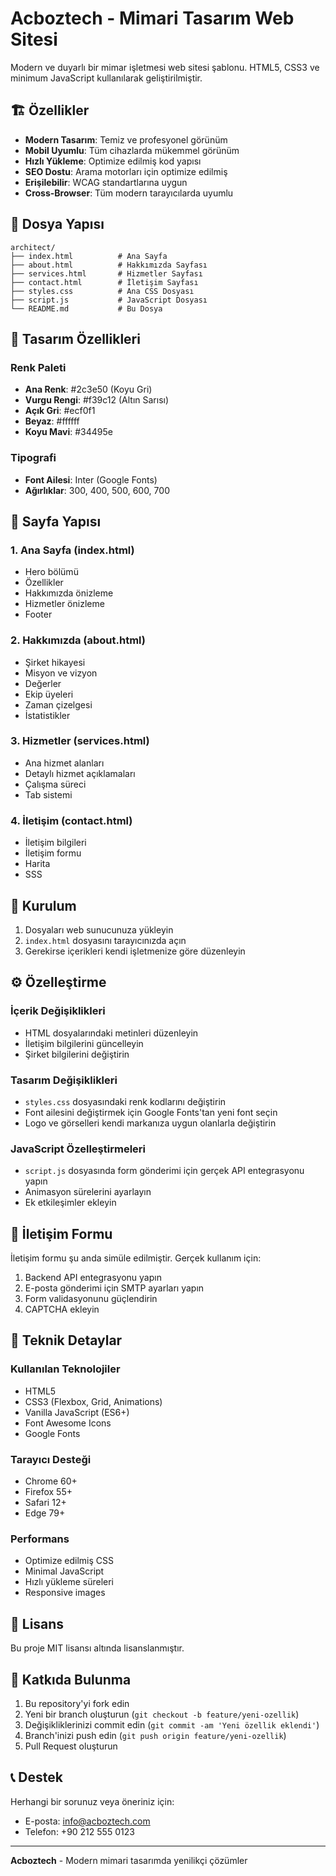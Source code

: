 # Acboztech - Mimari Tasarım Web Sitesi

Modern ve duyarlı bir mimar işletmesi web sitesi şablonu. HTML5, CSS3 ve minimum JavaScript kullanılarak geliştirilmiştir.

## 🏗️ Özellikler

- **Modern Tasarım**: Temiz ve profesyonel görünüm
- **Mobil Uyumlu**: Tüm cihazlarda mükemmel görünüm
- **Hızlı Yükleme**: Optimize edilmiş kod yapısı
- **SEO Dostu**: Arama motorları için optimize edilmiş
- **Erişilebilir**: WCAG standartlarına uygun
- **Cross-Browser**: Tüm modern tarayıcılarda uyumlu

## 📁 Dosya Yapısı

```
architect/
├── index.html          # Ana Sayfa
├── about.html          # Hakkımızda Sayfası
├── services.html       # Hizmetler Sayfası
├── contact.html        # İletişim Sayfası
├── styles.css          # Ana CSS Dosyası
├── script.js           # JavaScript Dosyası
└── README.md           # Bu Dosya
```

## 🎨 Tasarım Özellikleri

### Renk Paleti
- **Ana Renk**: #2c3e50 (Koyu Gri)
- **Vurgu Rengi**: #f39c12 (Altın Sarısı)
- **Açık Gri**: #ecf0f1
- **Beyaz**: #ffffff
- **Koyu Mavi**: #34495e

### Tipografi
- **Font Ailesi**: Inter (Google Fonts)
- **Ağırlıklar**: 300, 400, 500, 600, 700

## 📱 Sayfa Yapısı

### 1. Ana Sayfa (index.html)
- Hero bölümü
- Özellikler
- Hakkımızda önizleme
- Hizmetler önizleme
- Footer

### 2. Hakkımızda (about.html)
- Şirket hikayesi
- Misyon ve vizyon
- Değerler
- Ekip üyeleri
- Zaman çizelgesi
- İstatistikler

### 3. Hizmetler (services.html)
- Ana hizmet alanları
- Detaylı hizmet açıklamaları
- Çalışma süreci
- Tab sistemi

### 4. İletişim (contact.html)
- İletişim bilgileri
- İletişim formu
- Harita
- SSS

## 🚀 Kurulum

1. Dosyaları web sunucunuza yükleyin
2. `index.html` dosyasını tarayıcınızda açın
3. Gerekirse içerikleri kendi işletmenize göre düzenleyin

## ⚙️ Özelleştirme

### İçerik Değişiklikleri
- HTML dosyalarındaki metinleri düzenleyin
- İletişim bilgilerini güncelleyin
- Şirket bilgilerini değiştirin

### Tasarım Değişiklikleri
- `styles.css` dosyasındaki renk kodlarını değiştirin
- Font ailesini değiştirmek için Google Fonts'tan yeni font seçin
- Logo ve görselleri kendi markanıza uygun olanlarla değiştirin

### JavaScript Özelleştirmeleri
- `script.js` dosyasında form gönderimi için gerçek API entegrasyonu yapın
- Animasyon sürelerini ayarlayın
- Ek etkileşimler ekleyin

## 📧 İletişim Formu

İletişim formu şu anda simüle edilmiştir. Gerçek kullanım için:

1. Backend API entegrasyonu yapın
2. E-posta gönderimi için SMTP ayarları yapın
3. Form validasyonunu güçlendirin
4. CAPTCHA ekleyin

## 🔧 Teknik Detaylar

### Kullanılan Teknolojiler
- HTML5
- CSS3 (Flexbox, Grid, Animations)
- Vanilla JavaScript (ES6+)
- Font Awesome Icons
- Google Fonts

### Tarayıcı Desteği
- Chrome 60+
- Firefox 55+
- Safari 12+
- Edge 79+

### Performans
- Optimize edilmiş CSS
- Minimal JavaScript
- Hızlı yükleme süreleri
- Responsive images

## 📄 Lisans

Bu proje MIT lisansı altında lisanslanmıştır.

## 🤝 Katkıda Bulunma

1. Bu repository'yi fork edin
2. Yeni bir branch oluşturun (`git checkout -b feature/yeni-ozellik`)
3. Değişikliklerinizi commit edin (`git commit -am 'Yeni özellik eklendi'`)
4. Branch'inizi push edin (`git push origin feature/yeni-ozellik`)
5. Pull Request oluşturun

## 📞 Destek

Herhangi bir sorunuz veya öneriniz için:
- E-posta: info@acboztech.com
- Telefon: +90 212 555 0123

---

**Acboztech** - Modern mimari tasarımda yenilikçi çözümler 